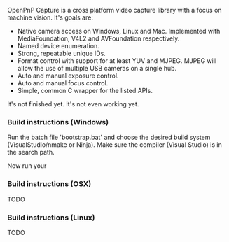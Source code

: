 OpenPnP Capture is a cross platform video capture library with a focus on machine vision. It's goals are:

* Native camera access on Windows, Linux and Mac. Implemented with MediaFoundation, V4L2 and AVFoundation respectively.
* Named device enumeration.
* Strong, repeatable unique IDs.
* Format control with support for at least YUV and MJPEG. MJPEG will allow the use of multiple USB cameras on a single hub.
* Auto and manual exposure control.
* Auto and manual focus control.
* Simple, common C wrapper for the listed APIs.

It's not finished yet. It's not even working yet.

### Build instructions (Windows)
Run the batch file 'bootstrap.bat' and choose the desired build system (VisualStudio/nmake or Ninja). Make sure the compiler (Visual Studio) is in the search path. 

Now run your

### Build instructions (OSX)
TODO

### Build instructions (Linux)
TODO
